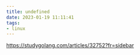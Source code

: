 ```yaml
---
title: undefined
date: 2023-01-19 11:11:41
tags:
- linux
---
```


https://studygolang.com/articles/32752?fr=sidebar

